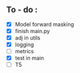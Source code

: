 ## To - do :
 - [x] Model forward masking
 - [x] finish main.py
 - [x] adj in utils
 - [x] logging 
 - [ ] metrics
 - [x] test in main
 - [ ] T5